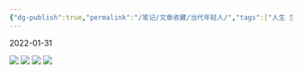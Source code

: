 ```yaml
---
{"dg-publish":true,"permalink":"/笔记/文章收藏/当代年轻人/","tags":["人生 生活"],"noteIcon":"","created":"","updated":""}
---
```


2022-01-31

![](https://cdn.jsdelivr.net/gh/dxfeiyun/saveim@main/img/202307110957886.png)
![](https://cdn.jsdelivr.net/gh/dxfeiyun/saveim@main/img/202307110957887.png)
![](https://cdn.jsdelivr.net/gh/dxfeiyun/saveim@main/img/202307110957888.png)
![](https://cdn.jsdelivr.net/gh/dxfeiyun/saveim@main/img/202307110957889.png)
